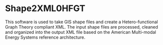 # Shape2XML0HFGT
This software is used to take GIS shape files and create a Hetero-functional Graph Theory compliant XML.   The input shape files are processed, cleaned and organized into the output XML file based on the American Multi-modal Energy Systems reference architecture.
